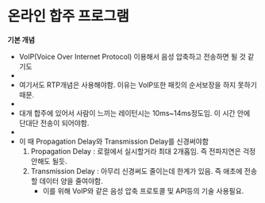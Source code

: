 # 온라인 합주 프로그램

**기본 개념**

* VoIP(Voice Over Internet Protocol) 이용해서 음성 압축하고 전송하면 될 것 같기도
* 
* 여기서도 RTP개념은 사용해야함. 이유는 VoIP또한 패킷의 순서보장을 하지 못하기 때문.
* 
* 대개 합주에 있어서 사람이 느끼는 레이턴시는 10ms~14ms정도임. 이 시간 안에 단대단 전송이 되어야함.
* 
* 이 때 Propagation Delay와 Transmission Delay를 신경써야함
  1. Propagation Delay : 로컬에서 실시할거라 최대 2개홉임. 즉 전파지연은 걱정 안해도 될듯.
  2. Transmission Delay : 아무리 신경써도 줄이는데 한계가 있음. 즉 애초에 전송할 데이터 양을 줄여야함.
     * 이를 위해 VoIP와 같은 음성 압축 프로토콜 및 API등의 기술 사용필요.

